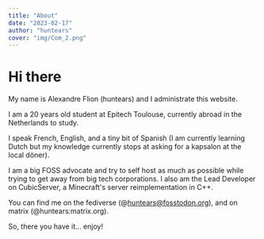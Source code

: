 ```yaml
---
title: "About"
date: "2023-02-17"
author: "huntears"
cover: "img/Com_2.png"
---
```


# Hi there

My name is Alexandre Flion (huntears) and I administrate this website.

I am a 20 years old student at Epitech Toulouse, currently abroad in the Netherlands to study.

I speak French, English, and a tiny bit of Spanish (I am currently learning Dutch but my knowledge
currently stops at asking for a kapsalon at the local döner).

I am a big FOSS advocate and try to self host as much as possible while trying to get away from
big tech corporations. I also am the Lead Developer on CubicServer, a Minecraft's server reimplementation
in C++.

You can find me on the fediverse (@huntears@fosstodon.org), and on matrix (@huntears:matrix.org).

So, there you have it... enjoy!
